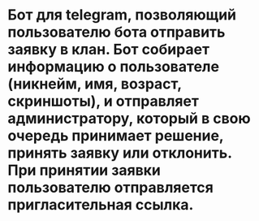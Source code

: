 # Бот для telegram, позволяющий пользователю бота отправить заявку в клан. Бот собирает информацию о пользователе (никнейм, имя, возраст, скриншоты), и отправляет администратору, который в свою очередь принимает решение, принять заявку или отклонить. При принятии заявки пользователю отправляется пригласительная ссылка.
